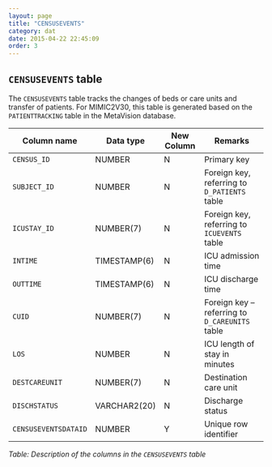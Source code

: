 ```yaml
---
layout: page
title: "CENSUSEVENTS"
category: dat
date: 2015-04-22 22:45:09
order: 3
---
```


## ```CENSUSEVENTS``` table

The ```CENSUSEVENTS``` table tracks the changes of beds or care units and
transfer of patients. For MIMIC2V30, this table is generated based on
the ```PATIENTTRACKING``` table in the MetaVision database.

Column name | Data type | New Column | Remarks
--- | --- | --- | ---
```CENSUS_ID``` | NUMBER | N | Primary key
```SUBJECT_ID``` | NUMBER | N | Foreign key, referring to ```D_PATIENTS``` table
```ICUSTAY_ID``` | NUMBER(7) | N | Foreign key, referring to ```ICUEVENTS``` table
```INTIME``` | TIMESTAMP(6) | N | ICU admission time
```OUTTIME``` | TIMESTAMP(6) | N | ICU discharge time
```CUID``` | NUMBER(7) | N | Foreign key – referring to ```D_CAREUNITS``` table
```LOS``` | NUMBER | N | ICU length of stay in minutes
```DESTCAREUNIT``` | NUMBER(7) | N | Destination care unit
```DISCHSTATUS``` | VARCHAR2(20) | N | Discharge status
```CENSUSEVENTSDATAID``` | NUMBER | Y | Unique row identifier

*Table: Description of the columns in the ```CENSUSEVENTS``` table*
